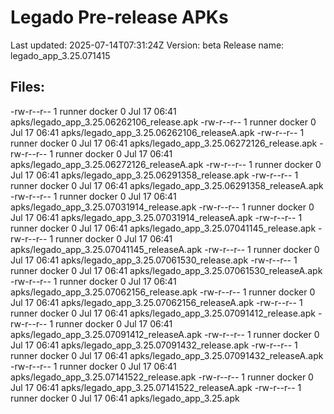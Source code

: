 # Legado Pre-release APKs
Last updated: 2025-07-14T07:31:24Z
Version: beta
Release name: legado_app_3.25.071415
## Files:
-rw-r--r-- 1 runner docker 0 Jul 17 06:41 apks/legado_app_3.25.06262106_release.apk
-rw-r--r-- 1 runner docker 0 Jul 17 06:41 apks/legado_app_3.25.06262106_releaseA.apk
-rw-r--r-- 1 runner docker 0 Jul 17 06:41 apks/legado_app_3.25.06272126_release.apk
-rw-r--r-- 1 runner docker 0 Jul 17 06:41 apks/legado_app_3.25.06272126_releaseA.apk
-rw-r--r-- 1 runner docker 0 Jul 17 06:41 apks/legado_app_3.25.06291358_release.apk
-rw-r--r-- 1 runner docker 0 Jul 17 06:41 apks/legado_app_3.25.06291358_releaseA.apk
-rw-r--r-- 1 runner docker 0 Jul 17 06:41 apks/legado_app_3.25.07031914_release.apk
-rw-r--r-- 1 runner docker 0 Jul 17 06:41 apks/legado_app_3.25.07031914_releaseA.apk
-rw-r--r-- 1 runner docker 0 Jul 17 06:41 apks/legado_app_3.25.07041145_release.apk
-rw-r--r-- 1 runner docker 0 Jul 17 06:41 apks/legado_app_3.25.07041145_releaseA.apk
-rw-r--r-- 1 runner docker 0 Jul 17 06:41 apks/legado_app_3.25.07061530_release.apk
-rw-r--r-- 1 runner docker 0 Jul 17 06:41 apks/legado_app_3.25.07061530_releaseA.apk
-rw-r--r-- 1 runner docker 0 Jul 17 06:41 apks/legado_app_3.25.07062156_release.apk
-rw-r--r-- 1 runner docker 0 Jul 17 06:41 apks/legado_app_3.25.07062156_releaseA.apk
-rw-r--r-- 1 runner docker 0 Jul 17 06:41 apks/legado_app_3.25.07091412_release.apk
-rw-r--r-- 1 runner docker 0 Jul 17 06:41 apks/legado_app_3.25.07091412_releaseA.apk
-rw-r--r-- 1 runner docker 0 Jul 17 06:41 apks/legado_app_3.25.07091432_release.apk
-rw-r--r-- 1 runner docker 0 Jul 17 06:41 apks/legado_app_3.25.07091432_releaseA.apk
-rw-r--r-- 1 runner docker 0 Jul 17 06:41 apks/legado_app_3.25.07141522_release.apk
-rw-r--r-- 1 runner docker 0 Jul 17 06:41 apks/legado_app_3.25.07141522_releaseA.apk
-rw-r--r-- 1 runner docker 0 Jul 17 06:41 apks/legado_app_3.25.apk
